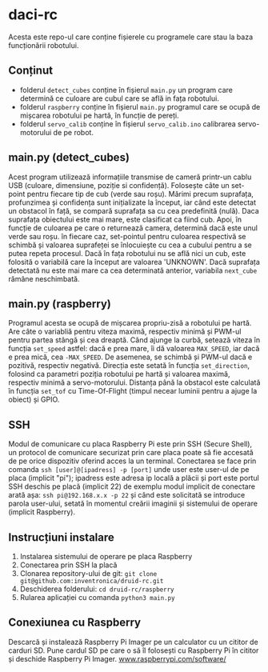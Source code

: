# daci-rc

Acesta este repo-ul care conține fișierele cu programele care stau la baza funcționării robotului.

## Conținut

- folderul `detect_cubes` conține în fișierul `main.py` un program care determină ce culoare are cubul care se află in fața robotului.
- folderul `raspberry` conține în fișierul `main.py` programul care se ocupă de mișcarea robotului pe hartă, în funcție de pereți.
- folderul `servo_calib` conține în fișierul `servo_calib.ino` calibrarea servo-motorului de pe robot.

## main.py (detect_cubes)

Acest program utilizează informațiile transmise de cameră printr-un cablu USB (culoare, dimensiune, poziție si confidență). Folosește câte un set-point pentru fiecare tip de cub (verde sau roșu). Mărimi precum suprafața, profunzimea și confidența sunt inițializate la început, iar când este detectat un obstacol în față, se compară suprafața sa cu cea predefinită (nulă). Daca suprafața obiectului este mai mare, este clasificat ca fiind cub. Apoi, în funcție de culoarea pe care o returnează camera, determină dacă este unul verde sau roșu. în fiecare caz, set-pointul pentru culoarea respectivă se schimbă și valoarea suprafeței se înlocuiește cu cea a cubului pentru a se putea repeta procesul. Dacă în fața robotului nu se află nici un cub, este folosită o variabilă care la început are valoarea 'UNKNOWN'. Dacă suprafața detectată nu este mai mare ca cea determinată anterior, variabila `next_cube` rămâne neschimbată.

## main.py (raspberry)

Programul acesta se ocupă de mișcarea propriu-zisă a robotului pe hartă. Are câte o variabliă pentru viteza maximă, respectiv minimă și PWM-ul pentru partea stângă și cea dreaptă. Când ajunge la curbă, setează viteza în funcția `set_speed` astfel: dacă e prea mare, îi dă valoarea `MAX_SPEED`, iar dacă e prea mică, cea `-MAX_SPEED`. De asemenea, se schimbă și PWM-ul dacă e pozitivă, respectiv negativă. Direcția este setată în funcția `set_direction`, folosind ca parametri poziția robotului pe hartă și valoarea maximă, respectiv minimă a servo-motorului. Distanța până la obstacol este calculată în funcția `set_tof` cu Time-Of-Flight (timpul necear luminii pentru a ajuge la obiect) și GPIO. 

## SSH

Modul de comunicare cu placa Raspberry Pi este prin SSH (Secure Shell), un protocol de comunicare securizat prin care placa poate să fie accesată de pe orice dispozitiv oferind acces la un terminal. Conectarea se face prin comanda `ssh [user]@[ipadress] -p [port]` unde user este user-ul de pe placa (implicit "pi"); ipadress este adresa ip locală a plăcii și port este portul SSH deschis pe placă (implicit 22) de exemplu modul implicit de conectare arată așa: `ssh pi@192.168.x.x -p 22` și când este solicitată se introduce parola user-ului, setată în momentul creării imaginii și sistemului de operare (implicit Raspberry). 

## Instrucțiuni instalare 

1. Instalarea sistemului de operare pe placa Raspberry
2. Conectarea prin SSH la placă
3. Clonarea repository-ului de git: `git clone git@github.com:inventronica/druid-rc.git` 
4. Deschiderea folderului: `cd druid-rc/raspberry`
5. Rularea aplicației cu comanda `python3 main.py`

## Conexiunea cu Raspberry 

Descarcă și instalează Raspberry Pi Imager pe un calculator cu un cititor de carduri SD. Pune cardul SD pe care o să îl folosești cu Raspberry Pi în cititor și deschide Raspberry Pi Imager. 
www.raspberrypi.com/software/
